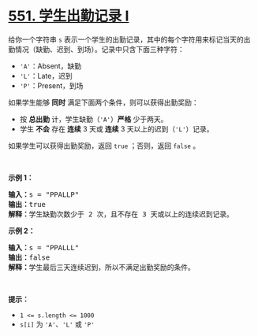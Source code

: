 # [551. 学生出勤记录 I](https://leetcode.cn/problems/student-attendance-record-i/)

<div><div class="elfjS" data-track-load="description_content"><p>给你一个字符串 <code>s</code> 表示一个学生的出勤记录，其中的每个字符用来标记当天的出勤情况（缺勤、迟到、到场）。记录中只含下面三种字符：</p>

<ul>
	<li><code>'A'</code>：Absent，缺勤</li>
	<li><code>'L'</code>：Late，迟到</li>
	<li><code>'P'</code>：Present，到场</li>
</ul>

<p>如果学生能够 <strong>同时</strong> 满足下面两个条件，则可以获得出勤奖励：</p>

<ul>
	<li>按 <strong>总出勤</strong> 计，学生缺勤（<code>'A'</code>）<strong>严格</strong> 少于两天。</li>
	<li>学生 <strong>不会</strong> 存在 <strong>连续</strong> 3 天或 <strong>连续</strong> 3 天以上的迟到（<code>'L'</code>）记录。</li>
</ul>

<p>如果学生可以获得出勤奖励，返回 <code>true</code> ；否则，返回 <code>false</code> 。</p>

<p>&nbsp;</p>

<p><strong>示例 1：</strong></p>

<pre><strong>输入：</strong>s = "PPALLP"
<strong>输出：</strong>true
<strong>解释：</strong>学生缺勤次数少于 2 次，且不存在 3 天或以上的连续迟到记录。
</pre>

<p><strong>示例 2：</strong></p>

<pre><strong>输入：</strong>s = "PPALLL"
<strong>输出：</strong>false
<strong>解释：</strong>学生最后三天连续迟到，所以不满足出勤奖励的条件。
</pre>

<p>&nbsp;</p>

<p><strong>提示：</strong></p>

<ul>
	<li><code>1 &lt;= s.length &lt;= 1000</code></li>
	<li><code>s[i]</code> 为 <code>'A'</code>、<code>'L'</code> 或 <code>'P'</code></li>
</ul>
</div></div>
